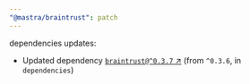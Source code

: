 ```yaml
---
"@mastra/braintrust": patch
---
```

dependencies updates:
  - Updated dependency [`braintrust@^0.3.7` ↗︎](https://www.npmjs.com/package/braintrust/v/0.3.7) (from `^0.3.6`, in `dependencies`)
